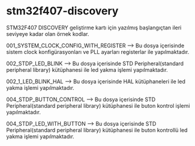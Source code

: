 # stm32f407-discovery
STM32F407 DISCOVERY geliştirme kartı için yazılmış başlangıçtan ileri seviyeye kadar olan örnek kodlar.

001_SYSTEM_CLOCK_CONFIG_WITH_REGISTER --> Bu dosya içerisinde sistem clock konfigürasyonları ve PLL ayarları registerlar ile yapılmaktadır.

002_STDP_LED_BLINK --> Bu dosya içerisinde STD Peripheral(standard peripheral library) kütüphanesi ile led yakma işlemi yapılmaktadır.

002_1_LED_BLINK_HAL --> Bu dosya içerisinde HAL kütüphaneleri ile led yakma işlemi yapılmaktadır.

004_STDP_BUTTON_CONTROL --> Bu dosya içerisinde STD Peripheral(standard peripheral library) kütüphanesi ile buton kontrol işlemi yapılmaktadır.

004_STDP_LED_WITH_BUTTON --> Bu dosya içerisinde STD Peripheral(standard peripheral library) kütüphanesi ile buton kontrollü led yakma işlemi yapılmaktadır.
